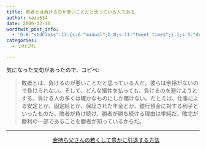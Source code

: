 ```yaml
---
title: 敗者とは負けるのが悪いことだと思っている人である
author: kazu634
date: 2006-12-10
wordtwit_post_info:
  - 'O:8:"stdClass":13:{s:6:"manual";b:0;s:11:"tweet_times";i:1;s:5:"delay";i:0;s:7:"enabled";i:1;s:10:"separation";s:2:"60";s:7:"version";s:3:"3.7";s:14:"tweet_template";b:0;s:6:"status";i:2;s:6:"result";a:0:{}s:13:"tweet_counter";i:2;s:13:"tweet_log_ids";a:1:{i:0;i:2679;}s:9:"hash_tags";a:0:{}s:8:"accounts";a:1:{i:0;s:7:"kazu634";}}'
categories:
  - つれづれ

---
```

<div class="section">
<p>
    気になった文句があったので、コピペ:&#160;&#160; &#160;<br /> 
    
<blockquote>
      敗者とは、負けるのが悪いことだと思っている人だ。彼らは余裕がないので負けられない。そして、どんな犠牲を払っても、負けるのを避けようとする。負ける人の多くは確かなものにしか賭けない。たとえば、仕事による安定とか、固定給とか、保証された年金とか、銀行預金に対する利子といったものだ。敗者が負け続け、勝者が勝ち続ける理由は単純だ。敗北が勝利の一部であることを勝者が知っているからだ。&#160;&#160; &#160;</p>
</blockquote>
    
<hr />
    
<center>
      &#160;&#160; &#160;<a href="https://www.amazon.co.jp/exec/obidos/ASIN/4480863478/goodpic-22/" onclick="__gaTracker('send', 'event', 'outbound-article', 'https://www.amazon.co.jp/exec/obidos/ASIN/4480863478/goodpic-22/', '金持ち父さんの若くして豊かに引退する方法');" target="_top">金持ち父さんの若くして豊かに引退する方法</a>
</center>
</p>
</div>

